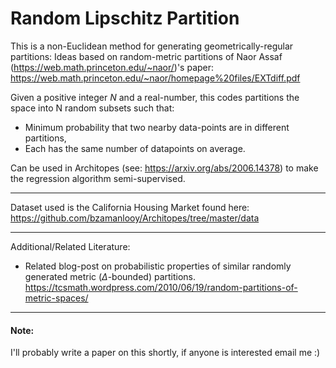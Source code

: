 # Random Lipschitz Partition

This is a non-Euclidean method for generating geometrically-regular partitions:
Ideas based on random-metric partitions of Naor Assaf (https://web.math.princeton.edu/~naor/)'s paper:
https://web.math.princeton.edu/~naor/homepage%20files/EXTdiff.pdf


Given a positive integer $N$ and a real-number, this codes partitions the space into N random subsets such that:

 - Minimum probability that two nearby data-points are in different partitions,
 - Each has the same number of datapoints on average.
 
Can be used in Architopes (see: https://arxiv.org/abs/2006.14378) to make the regression algorithm semi-supervised.  


---------------------------------
Dataset used is the California Housing Market found here:
https://github.com/bzamanlooy/Architopes/tree/master/data


--------------------------------
Additional/Related Literature:

- Related blog-post on probabilistic properties of similar randomly generated metric ($\Delta$-bounded) partitions.  
https://tcsmath.wordpress.com/2010/06/19/random-partitions-of-metric-spaces/



------
#### Note:
I'll probably write a paper on this shortly, if anyone is interested email me :)
